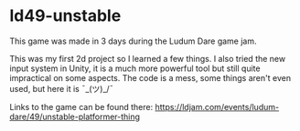 # ld49-unstable

This game was made in 3 days during the Ludum Dare game jam.

This was my first 2d project so I learned a few things.
I also tried the new input system in Unity, it is a much more powerful tool
but still quite impractical on some aspects.
The code is a mess, some things aren't even used, but here it is ¯\_(ツ)_/¯

Links to the game can be found there:
https://ldjam.com/events/ludum-dare/49/unstable-platformer-thing
